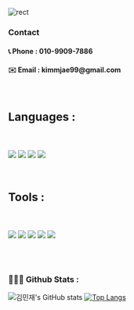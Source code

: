 ![rect](https://capsule-render.vercel.app/api?type=rect&color=gradient&text=%20%20김민재%20%20&fontAlign=15&fontSize=30&textBg=true&desc=사용자에게%20놀라운%20경험을%20선사하는%20프론트엔드%20개발자입니다.&descAlign=60&descAlignY=50)
<h3>Contact</h3>

<h4> 📞 Phone : 010-9909-7886 </h4>
<h4> ✉️ Email : kimmjae99@gmail.com </h4>

</br>

<h3 align="left" style="font-size:23px">Languages :</h3>
</br>
<p align="left"> 
  <img src="https://img.shields.io/badge/html5-%23E34F26.svg?&style=for-the-badge&logo=html5&logoColor=white" />
  <img src="https://img.shields.io/badge/css3-%231572B6.svg?&style=for-the-badge&logo=css3&logoColor=white" />
  <img src="https://img.shields.io/badge/javascript-%23F7DF1E.svg?&style=for-the-badge&logo=javascript&logoColor=black" />
  <img src="https://img.shields.io/badge/react-%2361DAFB.svg?&style=for-the-badge&logo=react&logoColor=black" />
</p>
</br>
<h3 align="left" style="font-size:23px">Tools :</h3>
</br>
<p align="left">
  <img src="https://img.shields.io/badge/github-%23181717.svg?&style=for-the-badge&logo=github&logoColor=white" />
  <img src="https://img.shields.io/badge/notion-%23000000.svg?&style=for-the-badge&logo=notion&logoColor=white" />
  <img src="https://img.shields.io/badge/figma-%23F24E1E.svg?&style=for-the-badge&logo=figma&logoColor=white" />
  <img src="https://img.shields.io/badge/jira-%230052CC.svg?&style=for-the-badge&logo=jira&logoColor=white" />
  <img src="https://img.shields.io/badge/discord-%237289DA.svg?&style=for-the-badge&logo=discord&logoColor=white" />
</p>
</br>
</br>

<h3>🧑🏻‍💻 Github Stats :</h3>

![김민재's GitHub stats](https://github-readme-stats.vercel.app/api?username=kimmjae99&show_icons=true&line_height=24&hide_rank=true&&layout=compact&theme=white)
[![Top Langs](https://github-readme-stats.vercel.app/api/top-langs/?username=kimmjae99&layout=compact&langs_count=8)](https://github.com/kimmjae99/github-readme-stats)
